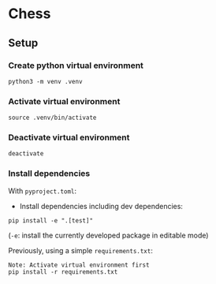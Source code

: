 # Chess

## Setup

### Create python virtual environment

```
python3 -m venv .venv
```

### Activate virtual environment

```
source .venv/bin/activate
```

### Deactivate virtual environment

```
deactivate
```

### Install dependencies

With `pyproject.toml`:

- Install dependencies including dev dependencies:

```
pip install -e ".[test]"
```

(`-e`: install the currently developed package in editable mode)

Previously, using a simple `requirements.txt`:

```
Note: Activate virtual environment first
pip install -r requirements.txt
```
